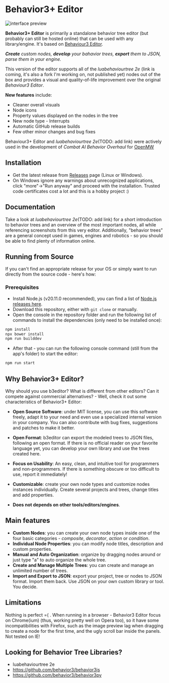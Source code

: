 # Behavior3+ Editor

![interface preview](preview.png)

**Behavior3+ Editor** is primarily a standalone behavior tree editor (but probably can still be hosted online) that can be used with any library/engine. It's based on [Behaviour3 Editor](https://github.com/behavior3/behavior3editor).

_**Create** custom nodes, **develop** your bahavior trees, **export** them to JSON, parse them in your engine._

This version of the editor supports all of the _luabehaviourtree 2e_ (link is coming, it's also a fork I'm working on, not published yet) nodes out of the box and provides a visual and quality-of-life improvement over the original _Behaviour3 Editor_.

**New features** include:
- Cleaner overall visuals
- Node icons
- Property values displayed on the nodes in the tree
- New node type - Interrupts
- Automatic GitHub release builds
- Few other minor changes and bug fixes

Behaviour3+ Editor and _luabehaviourtree 2e_(TODO: add link) were actively used in the development of _Combat AI Behavior Overhaul_ for [OpenMW](https://openmw.org/)

## Installation

- Get the latest release from [Releases](https://github.com/MaxYari/behavior3editorplus/releases) page (Linux or Windows).
- On Windows ignore any warnings about unrecognized applications, click "more"->"Run anyway" and proceed with the installation. Trusted code certificates cost a lot and this is a hobby project :)

## Documentation

Take a look at _luabehaviourtree 2e_(TODO: add link) for a short introduction to behavior trees and an overview of the most important nodes, all while referencing screenshots from this very editor. 
Additionally, "behavior trees" are a general concept used in games, engines and robotics - so you should be able to find plenty of information online. 

## Running from Source

If you can't find an appropriate release for your OS or simply want to run directly from the source code - here's how:

### Prerequisites
- Install Node.js (v20.11.0 recommended), you can find a list of [Node.js releases here](https://nodejs.org/dist/).
- Download this repository, either with `git clone` or manually.
- Open the console in the repository folder and run the following list of commands to install the dependencies (only need to be installed once):
```bash
npm install
npx bower install
npm run builddev
```
- After that - you can run the following console command (still from the app's folder) to start the editor:
```bash
npm run start
```


## Why Behavior3+ Editor?

Why should you use b3editor? What is different from other editors? Can it compete against commercial alternatives? - Well, check it out some characteristics of Behavior3+ Editor:

- **Open Source Software**: under MIT license, you can use this software freely, adapt it to your need and even use a specialized internal version in your company. You can also contribute with bug fixes, suggestions and patches to make it better.

- **Open Format**: b3editor can export the modeled trees to JSON files, following an open format. If there is no official reader on your favorite language yet, you can develop your own library and use the trees created here. 

- **Focus on Usability**: An easy, clean, and intuitive tool for programmers and non-programmers. If there is something obscure or too difficult to use, report it immediately!

- **Customizable**: create your own node types and customize nodes instances individually. Create several projects and trees, change titles and add properties.

- **Does not depends on other tools/editors/engines**.



## Main features

- **Custom Nodes**: you can create your own node types inside one of the four basic categories - *composite*, *decorator*, *action* or *condition*. 
- **Individual Node Properties**: you can modify node titles, description and custom properties.
- **Manual and Auto Organization**: organize by dragging nodes around or just type "a" to auto organize the whole tree.
- **Create and Manage Multiple Trees**: you can create and manage an unlimited number of trees.
- **Import and Export to JSON**: export your project, tree or nodes to JSON format. Import them back. Use JSON on your own custom library or tool. You decide.


## Limitations

Nothing is perfect =( . When running in a browser - Behavior3 Editor focus on Chrome(ium) (thus, working pretty well on Opera too), so it have some incompatibilities with Firefox, such as the image preview lag when dragging to create a node for the first time, and the ugly scroll bar inside the panels. Not tested on IE!


## Looking for Behavior Tree Libraries?

- luabehaviourtree 2e
- https://github.com/behavior3/behavior3js
- https://github.com/behavior3/behavior3py

